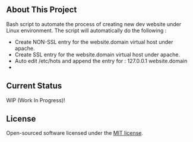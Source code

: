 ## About This Project

Bash script to automate the process of creating new dev website under Linux environment. The script will automatically do the following :
- Create NON-SSL entry for the website.domain virtual host under apache.
- Create SSL entry for the website.domain virtual host under apache.
- Auto edit /etc/hots and append the entry for : 127.0.0.1 website.domain
-


## Current Status

WIP (Work In Progress)!

## License

Open-sourced software licensed under the [MIT license](http://opensource.org/licenses/MIT).